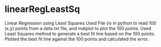 # linearRegLeastSq
Linear Regression using Least Squares Used File i/o in python to read 100 (x,y) points from a data.txt file, and matplot to plot the 100 points. Used Least Squares method to generate a best fit line based on the 100 points.  Plotted the best fit line against the 100 points and calculated the error.
